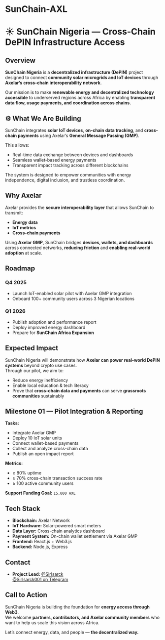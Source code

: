 # SunChain-AXL
# ☀️ SunChain Nigeria — Cross-Chain DePIN Infrastructure Access

## Overview

**SunChain Nigeria** is a **decentralized infrastructure (DePIN)** project designed to connect **community solar microgrids and IoT devices** through **Axelar’s cross-chain interoperability network**.

Our mission is to make **renewable energy and decentralized technology accessible** to underserved regions across Africa by enabling **transparent data flow, usage payments, and coordination across chains.**

## ⚙️ What We Are Building

SunChain integrates **solar IoT devices**, **on-chain data tracking**, and **cross-chain payments** using Axelar’s **General Message Passing (GMP)**.

This allows:
- Real-time data exchange between devices and dashboards  
- Seamless wallet-based energy payments  
- Transparent impact tracking across different blockchains  

The system is designed to empower communities with energy independence, digital inclusion, and trustless coordination.


## Why Axelar

Axelar provides the **secure interoperability layer** that allows SunChain to transmit:
- **Energy data**
- **IoT metrics**
- **Cross-chain payments**

Using **Axelar GMP**, SunChain bridges **devices, wallets, and dashboards** across connected networks, **reducing friction** and **enabling real-world adoption** at scale.

## Roadmap

### **Q4 2025**
- Launch IoT-enabled solar pilot with Axelar GMP integration  
- Onboard 100+ community users across 3 Nigerian locations  

### **Q1 2026**
- Publish adoption and performance report  
- Deploy improved energy dashboard  
- Prepare for **SunChain Africa Expansion**

 ## Expected Impact

SunChain Nigeria will demonstrate how **Axelar can power real-world DePIN systems** beyond crypto use cases.  
Through our pilot, we aim to:
- Reduce energy inefficiency  
- Enable local education & tech literacy  
- Prove that **cross-chain data and payments** can serve **grassroots communities** sustainably

## Milestone 01 — Pilot Integration & Reporting

**Tasks:**
- Integrate Axelar GMP  
- Deploy 10 IoT solar units  
- Connect wallet-based payments  
- Collect and analyze cross-chain data  
- Publish an open impact report  

**Metrics:**
- ≥ 80% uptime  
- ≥ 70% cross-chain transaction success rate  
- ≥ 100 active community users  

**Support Funding Goal:** `15,000 AXL`


## Tech Stack

- **Blockchain:** Axelar Network  
- **IoT Hardware:** Solar-powered smart meters  
- **Data Layer:** Cross-chain analytics dashboard  
- **Payment System:** On-chain wallet settlement via Axelar GMP  
- **Frontend:** React.js + Web3.js  
- **Backend:** Node.js, Express  


## Contact

- **Project Lead:** [@SirIsarck](https://twitter.com/SirIsarck)  
[@SirIsarck001 on Telegram](https://t.me/SirIsarck001)

## Call to Action

SunChain Nigeria is building the foundation for **energy access through Web3**.  
We welcome **partners, contributors, and Axelar community members** who want to help us scale this vision across Africa.

Let’s connect energy, data, and people — **the decentralized way.**
